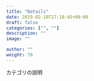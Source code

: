 ```yaml
---
title: "Details"
date: 2019-02-10T17:18:45+09:00
draft: false
categories: ["", ""]
description: ""
image: ""

author: ""
weight: 70
---
```


カテゴリの説明